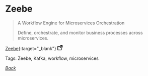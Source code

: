 # Zeebe

> A Workflow Engine for Microservices Orchestration
>
> Define, orchestrate, and monitor business processes across microservices.

[Zeebe](https://zeebe.io/){:target="_blank"} ![external redirect](../../img/ext-redir.png)

Tags: Zeebe, Kafka, workflow, microservices

[_Back_](../)
